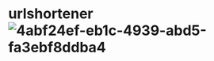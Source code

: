 # urlshortener![4abf24ef-eb1c-4939-abd5-fa3ebf8ddba4](https://user-images.githubusercontent.com/84711763/169690432-cc103367-b2a5-4d57-890c-4d571a51cae0.jpg)
